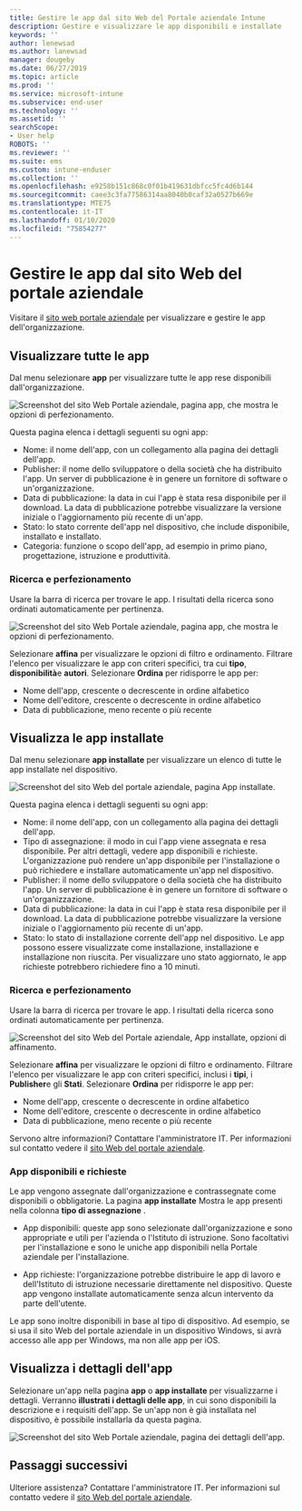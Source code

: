 ```yaml
---
title: Gestire le app dal sito Web del Portale aziendale Intune
description: Gestire e visualizzare le app disponibili e installate
keywords: ''
author: lenewsad
ms.author: lanewsad
manager: dougeby
ms.date: 06/27/2019
ms.topic: article
ms.prod: ''
ms.service: microsoft-intune
ms.subservice: end-user
ms.technology: ''
ms.assetid: ''
searchScope:
- User help
ROBOTS: ''
ms.reviewer: ''
ms.suite: ems
ms.custom: intune-enduser
ms.collection: ''
ms.openlocfilehash: e9258b151c868c0f01b419631dbfcc5fc4d6b144
ms.sourcegitcommit: caee3c3fa77586314aa8040b0caf32a0527b669e
ms.translationtype: MTE75
ms.contentlocale: it-IT
ms.lasthandoff: 01/10/2020
ms.locfileid: "75854277"
---
```

# <a name="manage-apps-from-the-company-portal-website"></a>Gestire le app dal sito Web del portale aziendale 
Visitare il [sito web portale aziendale](https://portal.manage.microsoft.com) per visualizzare e gestire le app dell'organizzazione. 

## <a name="view-all-apps"></a>Visualizzare tutte le app  
Dal menu selezionare **app** per visualizzare tutte le app rese disponibili dall'organizzazione. 

   ![Screenshot del sito Web Portale aziendale, pagina app, che mostra le opzioni di perfezionamento.](./media/intune-view-apps-1907.png)  

Questa pagina elenca i dettagli seguenti su ogni app:  

* Nome: il nome dell'app, con un collegamento alla pagina dei dettagli dell'app.
* Publisher: il nome dello sviluppatore o della società che ha distribuito l'app. Un server di pubblicazione è in genere un fornitore di software o un'organizzazione.  
* Data di pubblicazione: la data in cui l'app è stata resa disponibile per il download. La data di pubblicazione potrebbe visualizzare la versione iniziale o l'aggiornamento più recente di un'app.
* Stato: lo stato corrente dell'app nel dispositivo, che include disponibile, installato e installato. 
* Categoria: funzione o scopo dell'app, ad esempio in primo piano, progettazione, istruzione e produttività.  

### <a name="search-and-refine"></a>Ricerca e perfezionamento   

Usare la barra di ricerca per trovare le app. I risultati della ricerca sono ordinati automaticamente per pertinenza.  

   ![Screenshot del sito Web Portale aziendale, pagina app, che mostra le opzioni di perfezionamento.](./media/intune-refine-all-apps-1907.png)  

Selezionare **affina** per visualizzare le opzioni di filtro e ordinamento. Filtrare l'elenco per visualizzare le app con criteri specifici, tra cui **tipo**, **disponibilità**e **autori**. Selezionare **Ordina** per ridisporre le app per:

* Nome dell'app, crescente o decrescente in ordine alfabetico 
* Nome dell'editore, crescente o decrescente in ordine alfabetico 
* Data di pubblicazione, meno recente o più recente  

## <a name="view-installed-apps"></a>Visualizza le app installate  
Dal menu selezionare **app installate** per visualizzare un elenco di tutte le app installate nel dispositivo.  

   ![Screenshot del sito Web del portale aziendale, pagina App installate.](./media/intune-installed-apps-1907.png)  


Questa pagina elenca i dettagli seguenti su ogni app:  

* Nome: il nome dell'app, con un collegamento alla pagina dei dettagli dell'app.
* Tipo di assegnazione: il modo in cui l'app viene assegnata e resa disponibile. Per altri dettagli, vedere app disponibili e richieste. L'organizzazione può rendere un'app disponibile per l'installazione o può richiedere e installare automaticamente un'app nel dispositivo.  
* Publisher: il nome dello sviluppatore o della società che ha distribuito l'app. Un server di pubblicazione è in genere un fornitore di software o un'organizzazione.  
* Data di pubblicazione: la data in cui l'app è stata resa disponibile per il download. La data di pubblicazione potrebbe visualizzare la versione iniziale o l'aggiornamento più recente di un'app.
* Stato: lo stato di installazione corrente dell'app nel dispositivo. Le app possono essere visualizzate come installazione, installazione e installazione non riuscita. Per visualizzare uno stato aggiornato, le app richieste potrebbero richiedere fino a 10 minuti.  

### <a name="search-and-refine"></a>Ricerca e perfezionamento  

Usare la barra di ricerca per trovare le app. I risultati della ricerca sono ordinati automaticamente per pertinenza.  

   ![Screenshot del sito Web del Portale aziendale, App installate, opzioni di affinamento.](./media/intune-installed-refine-1907.png)  

Selezionare **affina** per visualizzare le opzioni di filtro e ordinamento. Filtrare l'elenco per visualizzare le app con criteri specifici, inclusi i **tipi**, i **Publisher**e gli **Stati**. Selezionare **Ordina** per ridisporre le app per:

* Nome dell'app, crescente o decrescente in ordine alfabetico  
* Nome dell'editore, crescente o decrescente in ordine alfabetico  
* Data di pubblicazione, meno recente o più recente  

Servono altre informazioni? Contattare l'amministratore IT. Per informazioni sul contatto vedere il [sito Web del portale aziendale](https://go.microsoft.com/fwlink/?linkid=2010980).  

### <a name="available-and-required-apps"></a>App disponibili e richieste
Le app vengono assegnate dall'organizzazione e contrassegnate come disponibili o obbligatorie. La pagina **app installate** Mostra le app presenti nella colonna **tipo di assegnazione** . 


* App disponibili: queste app sono selezionate dall'organizzazione e sono appropriate e utili per l'azienda o l'Istituto di istruzione. Sono facoltativi per l'installazione e sono le uniche app disponibili nella Portale aziendale per l'installazione. 

* App richieste: l'organizzazione potrebbe distribuire le app di lavoro e dell'Istituto di istruzione necessarie direttamente nel dispositivo. Queste app vengono installate automaticamente senza alcun intervento da parte dell'utente. 

Le app sono inoltre disponibili in base al tipo di dispositivo. Ad esempio, se si usa il sito Web del portale aziendale in un dispositivo Windows, si avrà accesso alle app per Windows, ma non alle app per iOS.  

## <a name="view-app-details"></a>Visualizza i dettagli dell'app  
Selezionare un'app nella pagina **app** o **app installate** per visualizzarne i dettagli. Verranno **illustrati i dettagli delle app**, in cui sono disponibili la descrizione e i requisiti dell'app. Se un'app non è già installata nel dispositivo, è possibile installarla da questa pagina. 


   ![Screenshot del sito Web Portale aziendale, pagina dei dettagli dell'app.](./media/intune-app-details-1907.png)  

## <a name="next-steps"></a>Passaggi successivi
Ulteriore assistenza? Contattare l'amministratore IT. Per informazioni sul contatto vedere il [sito Web del portale aziendale](https://go.microsoft.com/fwlink/?linkid=2010980).  
